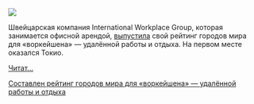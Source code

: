 <!--2025-08-23 09:38:21-->
<div class="yb">
  <div class="rss habr"><img src="https://habrastorage.org/getpro/habr/upload_files/197/435/6cd/1974356cdd6a286442df973680f60824.JPG" /><p>Швейцарская компания International Workplace Group, которая занимается офисной арендой, <a href="https://www.hospitalitynet.org/news/4128441.html" rel="noopener noreferrer nofollow">выпустила</a> свой рейтинг городов мира для «воркейшена» — удалённой работы и отдыха. На первом месте оказался Токио.</p> <a href="https://habr.com/ru/articles/940016/#habracut">Читат... <p class="titl"><a href="https://habr.com/ru/news/940016/?utm_source=habrahabr&utm_medium=rss&utm_campaign=940016">Составлен рейтинг городов мира для «воркейшена» — удалённой работы и отдыха</a></p></div>
</div>
